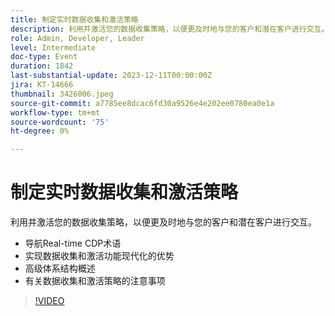 ```yaml
---
title: 制定实时数据收集和激活策略
description: 利用并激活您的数据收集策略，以便更及时地与您的客户和潜在客户进行交互。
role: Admin, Developer, Leader
level: Intermediate
doc-type: Event
duration: 1842
last-substantial-update: 2023-12-11T00:00:00Z
jira: KT-14666
thumbnail: 3426006.jpeg
source-git-commit: a7785ee8dcac6fd30a9526e4e202ee0780ea0e1a
workflow-type: tm+mt
source-wordcount: '75'
ht-degree: 0%

---
```



# 制定实时数据收集和激活策略

利用并激活您的数据收集策略，以便更及时地与您的客户和潜在客户进行交互。

* 导航Real-time CDP术语
* 实现数据收集和激活功能现代化的优势
* 高级体系结构概述
* 有关数据收集和激活策略的注意事项

>[!VIDEO](https://video.tv.adobe.com/v/3426006/?learn=on)
